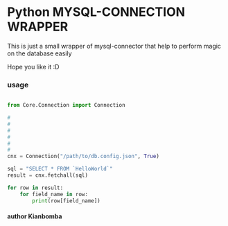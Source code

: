 # Python MYSQL-CONNECTION WRAPPER

This is just a small wrapper of mysql-connector that help to perform magic on the database
easily

Hope you like it :D 

### usage
```python

from Core.Connection import Connection

#
#
#
#
#
#
cnx = Connection("/path/to/db.config.json", True)

sql = "SELECT * FROM `HelloWorld`"
result = cnx.fetchall(sql)

for row in result:
    for field_name in row:
        print(row[field_name])


```


#### author Kianbomba

